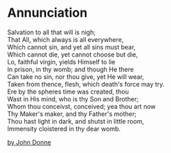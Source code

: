 # Annunciation

Salvation to all that will is nigh;  
That All, which always is all everywhere,  
Which cannot sin, and yet all sins must bear,  
Which cannot die, yet cannot choose but die,  
Lo, faithful virgin, yields Himself to lie  
In prison, in thy womb; and though He there  
Can take no sin, nor thou give, yet He will wear,  
Taken from thence, flesh, which death's force may try.  
Ere by the spheres time was created, thou  
Wast in His mind, who is thy Son and Brother;  
Whom thou conceivst, conceived; yea thou art now  
Thy Maker's maker, and thy Father's mother;  
Thou hast light in dark, and shutst in little room,  
Immensity cloistered in thy dear womb.

[by John Donne](https://m.poemhunter.com/john-donne/)

